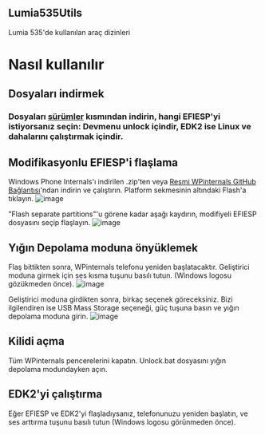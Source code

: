 ## Lumia535Utils
Lumia 535'de kullanılan araç dizinleri

# Nasıl kullanılır
## Dosyaları indirmek
### Dosyaları [sürümler](https://github.com/sonic011gamer/Lumia535Utils/tags) kısmından indirin, hangi EFIESP'yi istiyorsanız seçin: Devmenu unlock içindir, EDK2 ise Linux ve dahalarını çalıştırmak içindir.

## Modifikasyonlu EFIESP'i flaşlama
Windows Phone Internals'ı indirilen .zip'ten veya [Resmi WPinternals GitHub Bağlantısı](https://github.com/ReneLergner/WPinternals)'ndan indirin ve çalıştırın.
Platform sekmesinin altındaki Flash'a tıklayın.
![image](https://github.com/sonic011gamer/Lumia535Utils/blob/main/images/Where_Flash_is.png?raw=true)

"Flash separate partitions"'u görene kadar aşağı kaydırın, modifiyeli EFIESP dosyasını seçip flaşlayın.
![image](https://github.com/sonic011gamer/Lumia535Utils/blob/main/images/Flash.png?raw=true)
## Yığın Depolama moduna önyüklemek
Flaş bittikten sonra, WPinternals telefonu yeniden başlatacaktır. Geliştirici moduna girmek için ses kısma tuşunu basılı tutun. (Windows logosu gözükmeden önce).
![image](https://github.com/sonic011gamer/Lumia535Utils/blob/main/images/DeveloperMenu.jpg?raw=true)

Geliştirici moduna girdikten sonra, birkaç seçenek göreceksiniz. Bizi ilgilendiren ise USB Mass Storage seçeneği, güç tuşuna basın ve yığın depolama moduna girin.
![image](https://github.com/sonic011gamer/Lumia535Utils/blob/main/images/Mass_Storage.jpg?raw=true)

## Kilidi açma
Tüm WPinternals pencerelerini kapatın. Unlock.bat dosyasını yığın depolama modundayken açın.

## EDK2'yi çalıştırma
Eğer EFIESP ve EDK2'yi flaşladıysanız, telefonunuzu yeniden başlatın, ve ses arttırma tuşunu basılı tutun (Windows logosu görünmeden önce).
